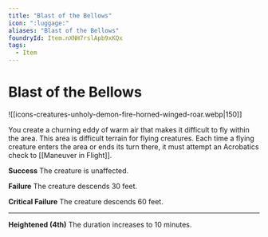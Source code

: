 ```yaml
---
title: "Blast of the Bellows"
icon: ":luggage:"
aliases: "Blast of the Bellows"
foundryId: Item.nXNH7rslApb9xKQx
tags:
  - Item
---
```


# Blast of the Bellows
![[icons-creatures-unholy-demon-fire-horned-winged-roar.webp|150]]

You create a churning eddy of warm air that makes it difficult to fly within the area. This area is difficult terrain for flying creatures. Each time a flying creature enters the area or ends its turn there, it must attempt an Acrobatics check to [[Maneuver in Flight]].

**Success** The creature is unaffected.

**Failure** The creature descends 30 feet.

**Critical Failure** The creature descends 60 feet.

* * *

**Heightened (4th)** The duration increases to 10 minutes.
